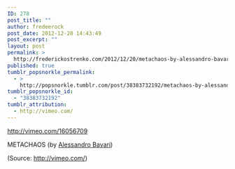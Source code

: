 ```yaml
---
ID: 278
post_title: ""
author: fredeerock
post_date: 2012-12-20 14:43:49
post_excerpt: ""
layout: post
permalink: >
  http://frederickostrenko.com/2012/12/20/metachaos-by-alessandro-bavari/
published: true
tumblr_popsnorkle_permalink:
  - >
    http://popsnorkle.tumblr.com/post/38383732192/metachaos-by-alessandro-bavari
tumblr_popsnorkle_id:
  - "38383732192"
tumblr_attribution:
  - http://vimeo.com/
---
```

http://vimeo.com/16056709
<p>METACHAOS (by <a href="https://vimeo.com/16056709" target="_blank">Alessandro Bavari</a>)</p><div class="attribution">(<span>Source:</span> <a href="http://vimeo.com/">http://vimeo.com/</a>)</div>